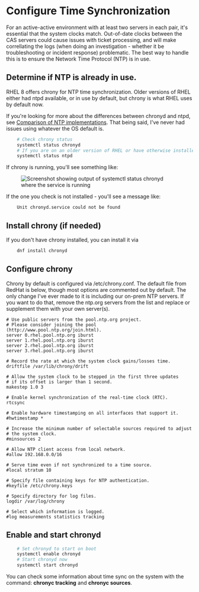 # Configure Time Synchronization

For an active-active environment with at least two servers in each pair, it's essential that the system clocks match.  Out-of-date clocks between the CAS servers could cause issues with ticket processing, and will make correllating the logs (when doing an investigation - whether it be troubleshooting or incident response) problematic.  The best way to handle this is to ensure the Network Time Protocol (NTP) is in use.

## Determine if NTP is already in use.
RHEL 8 offers chrony for NTP time synchronization.  Older versions of RHEL either had ntpd available, or in use by default, but chrony is what RHEL uses by default now.

If you're looking for more about the differences between chronyd and ntpd, see [Comparison of NTP implementations](https://chrony.tuxfamily.org/comparison.html).  That being said, I've never had issues using whatever the OS default is.


``` bash
    # Check chrony status
    systemctl status chronyd
    # If you are on an older version of RHEL or have otherwise installed NTPD - you can check it as follows:
    systemctl status ntpd
```

If chrony is running, you'll see something like:

<figure>
  <img src="https://paulchauvet.github.io/deploying-cas/images/chrony-service-running.png" alt="Screenshot showing output of systemctl status chronyd where the service is running"/>
</figure>

If the one you check is not installed - you'll see a message like:
```
    Unit chronyd.service could not be found
```

## Install chrony (if needed)

If you don't have chrony installed, you can install it via
``` bash
    dnf install chronyd
```

## Configure chrony
Chrony by default is configured via /etc/chrony.conf.  The default file from RedHat is below, though most options are commented out by default.  The only change I've ever made to it is including our on-prem NTP servers.  If you want to do that, remove the ntp.org servers from the list and replace or supplement them with your own server(s).

```
# Use public servers from the pool.ntp.org project.
# Please consider joining the pool (http://www.pool.ntp.org/join.html).
server 0.rhel.pool.ntp.org iburst
server 1.rhel.pool.ntp.org iburst
server 2.rhel.pool.ntp.org iburst
server 3.rhel.pool.ntp.org iburst

# Record the rate at which the system clock gains/losses time.
driftfile /var/lib/chrony/drift

# Allow the system clock to be stepped in the first three updates
# if its offset is larger than 1 second.
makestep 1.0 3

# Enable kernel synchronization of the real-time clock (RTC).
rtcsync

# Enable hardware timestamping on all interfaces that support it.
#hwtimestamp *

# Increase the minimum number of selectable sources required to adjust
# the system clock.
#minsources 2

# Allow NTP client access from local network.
#allow 192.168.0.0/16

# Serve time even if not synchronized to a time source.
#local stratum 10

# Specify file containing keys for NTP authentication.
#keyfile /etc/chrony.keys

# Specify directory for log files.
logdir /var/log/chrony

# Select which information is logged.
#log measurements statistics tracking
```

## Enable and start chronyd
``` bash
    # Set chronyd to start on boot
    systemctl enable chronyd
    # Start chronyd now
    systemctl start chronyd
```

You can check some information about time sync on the system with the command: **chronyc tracking** and **chronyc sources**.

